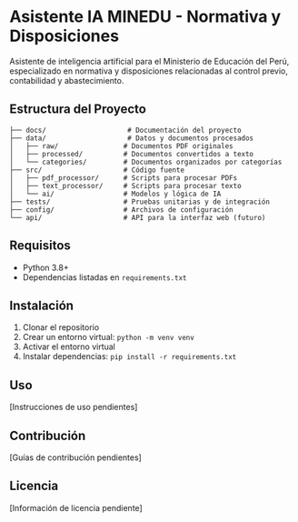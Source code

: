 # Asistente IA MINEDU - Normativa y Disposiciones

Asistente de inteligencia artificial para el Ministerio de Educación del Perú, especializado en normativa y disposiciones relacionadas al control previo, contabilidad y abastecimiento.

## Estructura del Proyecto

```
├── docs/                    # Documentación del proyecto
├── data/                    # Datos y documentos procesados
│   ├── raw/                # Documentos PDF originales
│   ├── processed/          # Documentos convertidos a texto
│   └── categories/         # Documentos organizados por categorías
├── src/                    # Código fuente
│   ├── pdf_processor/      # Scripts para procesar PDFs
│   ├── text_processor/     # Scripts para procesar texto
│   └── ai/                 # Modelos y lógica de IA
├── tests/                  # Pruebas unitarias y de integración
├── config/                 # Archivos de configuración
└── api/                    # API para la interfaz web (futuro)
```

## Requisitos

- Python 3.8+
- Dependencias listadas en `requirements.txt`

## Instalación

1. Clonar el repositorio
2. Crear un entorno virtual: `python -m venv venv`
3. Activar el entorno virtual
4. Instalar dependencias: `pip install -r requirements.txt`

## Uso

[Instrucciones de uso pendientes]

## Contribución

[Guías de contribución pendientes]

## Licencia

[Información de licencia pendiente]
